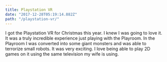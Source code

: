 ```yaml
---
title: Playstation VR
date: "2017-12-28T05:19:14.882Z"
path: "/playstation-vr/"
---
```


I got the Playstation VR for Christmas this year. I knew I was going to love it. It was a truly incredible experience
just playing with the Playroom. In the Playroom I was converted into some giant monsters and was able to terrorize small
robots. It was very exciting. I love being able to play 2D games on it using the same television my wife is using.


